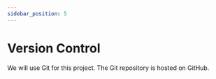 ```yaml
---
sidebar_position: 5
---
```


# Version Control

We will use Git for this project. The Git repository is hosted on GitHub.